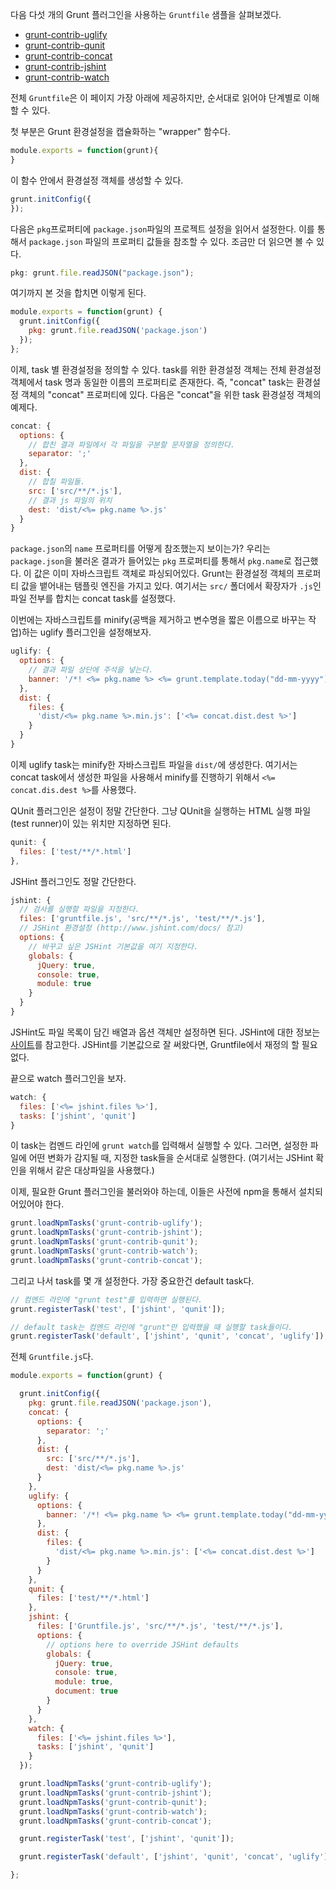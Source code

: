 다음 다섯 개의 Grunt 플러그인을 사용하는 `Gruntfile` 샘플을 살펴보겠다.

- [grunt-contrib-uglify](https://github.com/gruntjs/grunt-contrib-uglify)
- [grunt-contrib-qunit](https://github.com/gruntjs/grunt-contrib-qunit)
- [grunt-contrib-concat](https://github.com/gruntjs/grunt-contrib-concat)
- [grunt-contrib-jshint](https://github.com/gruntjs/grunt-contrib-jshint)
- [grunt-contrib-watch](https://github.com/gruntjs/grunt-contrib-watch)

전체 `Gruntfile`은 이 페이지 가장 아래에 제공하지만, 순서대로 읽어야 단계별로 이해할 수 있다.

첫 부분은 Grunt 환경설정을 캡슐화하는 "wrapper" 함수다.

```javascript
module.exports = function(grunt){
}
```

이 함수 안에서 환경설정 객체를 생성할 수 있다.

```javascript
grunt.initConfig({
});
```

다음은 `pkg`프로퍼티에 `package.json`파일의 프로젝트 설정을 읽어서 설정한다. 이를 통해서 `package.json` 파일의 프로퍼티 값들을 참조할 수 있다. 조금만 더 읽으면 볼 수 있다.

```javascript
pkg: grunt.file.readJSON("package.json");
```

여기까지 본 것을 합치면 이렇게 된다.

```javascript
module.exports = function(grunt) {
  grunt.initConfig({
    pkg: grunt.file.readJSON('package.json')
  });
};
```

이제, task 별 환경설정을 정의할 수 있다. task를 위한 환경설정 객체는 전체 환경설정 객체에서 task 명과 동일한 이름의 프로퍼티로 존재한다. 즉, "concat" task는 환경설정 객체의 "concat" 프로퍼티에 있다. 다음은 "concat"을 위한 task 환경설정 객체의 예제다.

```javascript
concat: {
  options: {
    // 합친 결과 파일에서 각 파일을 구분할 문자열을 정의한다.
    separator: ';'
  },
  dist: {
    // 합칠 파일들.
    src: ['src/**/*.js'],
    // 결과 js 파일의 위치
    dest: 'dist/<%= pkg.name %>.js'
  }
}
```

`package.json`의 `name` 프로퍼티를 어떻게 참조했는지 보이는가? 우리는 `package.json`을 불러온 결과가 들어있는 `pkg` 프로퍼티를 통해서 `pkg.name`로 접근했다. 이 값은 이미 자바스크립트 객체로 파싱되어있다. Grunt는 환경설정 객체의 프로퍼티 값을 뱉어내는 탬플릿 엔진을 가지고 있다. 여기서는 `src/` 폴더에서 확장자가 `.js`인 파일 전부를 합치는 concat task를 설정했다.

이번에는 자바스크립트를 minify(공백을 제거하고 변수명을 짧은 이름으로 바꾸는 작업)하는 uglify 플러그인을 설정해보자.

```javascript
uglify: {
  options: {
    // 결과 파일 상단에 주석을 넣는다.
    banner: '/*! <%= pkg.name %> <%= grunt.template.today("dd-mm-yyyy") %> */\n'
  },
  dist: {
    files: {
      'dist/<%= pkg.name %>.min.js': ['<%= concat.dist.dest %>']
    }
  }
}
```

이제 uglify task는 minify한 자바스크립트 파일을 `dist/`에 생성한다. 여기서는 concat task에서 생성한 파일을 사용해서 minify를 진행하기 위해서 `<%= concat.dis.dest %>`를 사용했다.

QUnit 플러그인은 설정이 정말 간단한다. 그냥 QUnit을 실행하는 HTML 실행 파일(test runner)이 있는 위치만 지정하면 된다.

```javascript
qunit: {
  files: ['test/**/*.html']
},
```

JSHint 플러그인도 정말 간단한다.

```javascript
jshint: {
  // 검사를 실행할 파일을 지정한다.
  files: ['gruntfile.js', 'src/**/*.js', 'test/**/*.js'],
  // JSHint 환경설정 (http://www.jshint.com/docs/ 참고)
  options: {
    // 바꾸고 싶은 JSHint 기본값을 여기 지정한다.
    globals: {
      jQuery: true,
      console: true,
      module: true
    }
  }
}
```

JSHint도 파일 목록이 담긴 배열과 옵션 객체만 설정하면 된다. JSHint에 대한 정보는 [사이트](http://www.jshint.com/docs/)를 참고한다. JSHint를 기본값으로 잘 써왔다면, Gruntfile에서 재정의 할 필요없다.

끝으로 watch 플러그인을 보자.

```javascript
watch: {
  files: ['<%= jshint.files %>'],
  tasks: ['jshint', 'qunit']
}
```

이 task는 컴멘드 라인에 `grunt watch`를 입력해서 실행할 수 있다. 그러면, 설정한 파일에 어떤 변화가 감지될 때, 지정한 task들을 순서대로 실행한다. (여기서는 JSHint 확인을 위해서 같은 대상파일을 사용했다.)

이제, 필요한 Grunt 플러그인을 불러와야 하는데, 이들은 사전에 npm을 통해서 설치되어있어야 한다.

```javascript
grunt.loadNpmTasks('grunt-contrib-uglify');
grunt.loadNpmTasks('grunt-contrib-jshint');
grunt.loadNpmTasks('grunt-contrib-qunit');
grunt.loadNpmTasks('grunt-contrib-watch');
grunt.loadNpmTasks('grunt-contrib-concat');
```

그리고 나서 task를 몇 개 설정한다. 가장 중요한건 default task다.

```javascript
// 컴멘드 라인에 "grunt test"를 입력하면 실행된다.
grunt.registerTask('test', ['jshint', 'qunit']);

// default task는 컴멘드 라인에 "grunt"만 입력했을 때 실행할 task들이다.
grunt.registerTask('default', ['jshint', 'qunit', 'concat', 'uglify']);
```

전체 `Gruntfile.js`다.

```javascript
module.exports = function(grunt) {

  grunt.initConfig({
    pkg: grunt.file.readJSON('package.json'),
    concat: {
      options: {
        separator: ';'
      },
      dist: {
        src: ['src/**/*.js'],
        dest: 'dist/<%= pkg.name %>.js'
      }
    },
    uglify: {
      options: {
        banner: '/*! <%= pkg.name %> <%= grunt.template.today("dd-mm-yyyy") %> */\n'
      },
      dist: {
        files: {
          'dist/<%= pkg.name %>.min.js': ['<%= concat.dist.dest %>']
        }
      }
    },
    qunit: {
      files: ['test/**/*.html']
    },
    jshint: {
      files: ['Gruntfile.js', 'src/**/*.js', 'test/**/*.js'],
      options: {
        // options here to override JSHint defaults
        globals: {
          jQuery: true,
          console: true,
          module: true,
          document: true
        }
      }
    },
    watch: {
      files: ['<%= jshint.files %>'],
      tasks: ['jshint', 'qunit']
    }
  });

  grunt.loadNpmTasks('grunt-contrib-uglify');
  grunt.loadNpmTasks('grunt-contrib-jshint');
  grunt.loadNpmTasks('grunt-contrib-qunit');
  grunt.loadNpmTasks('grunt-contrib-watch');
  grunt.loadNpmTasks('grunt-contrib-concat');

  grunt.registerTask('test', ['jshint', 'qunit']);

  grunt.registerTask('default', ['jshint', 'qunit', 'concat', 'uglify']);

};
```







